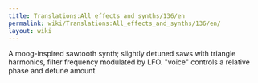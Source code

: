 ```yaml
---
title: Translations:All effects and synths/136/en
permalink: wiki/Translations:All_effects_and_synths/136/en/
layout: wiki
---
```


A moog-inspired sawtooth synth; slightly detuned saws with triangle
harmonics, filter frequency modulated by LFO. "voice" controls a
relative phase and detune amount
